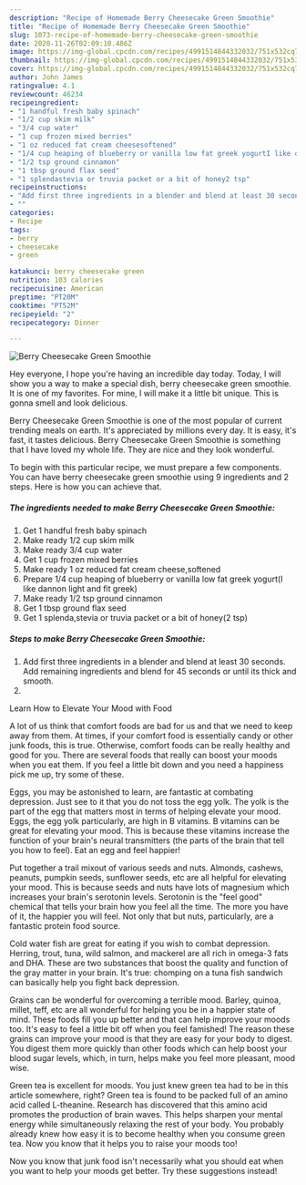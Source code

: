 ```yaml
---
description: "Recipe of Homemade Berry Cheesecake Green Smoothie"
title: "Recipe of Homemade Berry Cheesecake Green Smoothie"
slug: 1073-recipe-of-homemade-berry-cheesecake-green-smoothie
date: 2020-11-26T02:09:10.486Z
image: https://img-global.cpcdn.com/recipes/4991514844332032/751x532cq70/berry-cheesecake-green-smoothie-recipe-main-photo.jpg
thumbnail: https://img-global.cpcdn.com/recipes/4991514844332032/751x532cq70/berry-cheesecake-green-smoothie-recipe-main-photo.jpg
cover: https://img-global.cpcdn.com/recipes/4991514844332032/751x532cq70/berry-cheesecake-green-smoothie-recipe-main-photo.jpg
author: John James
ratingvalue: 4.1
reviewcount: 46234
recipeingredient:
- "1 handful fresh baby spinach"
- "1/2 cup skim milk"
- "3/4 cup water"
- "1 cup frozen mixed berries"
- "1 oz reduced fat cream cheesesoftened"
- "1/4 cup heaping of blueberry or vanilla low fat greek yogurtI like dannon light and fit greek"
- "1/2 tsp ground cinnamon"
- "1 tbsp ground flax seed"
- "1 splendastevia or truvia packet or a bit of honey2 tsp"
recipeinstructions:
- "Add first three ingredients in a blender and blend at least 30 seconds. Add remaining ingredients and blend for 45 seconds or until its thick and smooth."
- ""
categories:
- Recipe
tags:
- berry
- cheesecake
- green

katakunci: berry cheesecake green 
nutrition: 103 calories
recipecuisine: American
preptime: "PT20M"
cooktime: "PT52M"
recipeyield: "2"
recipecategory: Dinner

---
```



![Berry Cheesecake Green Smoothie](https://img-global.cpcdn.com/recipes/4991514844332032/751x532cq70/berry-cheesecake-green-smoothie-recipe-main-photo.jpg)

Hey everyone, I hope you're having an incredible day today. Today, I will show you a way to make a special dish, berry cheesecake green smoothie. It is one of my favorites. For mine, I will make it a little bit unique. This is gonna smell and look delicious.



Berry Cheesecake Green Smoothie is one of the most popular of current trending meals on earth. It's appreciated by millions every day. It is easy, it's fast, it tastes delicious. Berry Cheesecake Green Smoothie is something that I have loved my whole life. They are nice and they look wonderful.


To begin with this particular recipe, we must prepare a few components. You can have berry cheesecake green smoothie using 9 ingredients and 2 steps. Here is how you can achieve that.

<!--inarticleads1-->

##### The ingredients needed to make Berry Cheesecake Green Smoothie:

1. Get 1 handful fresh baby spinach
1. Make ready 1/2 cup skim milk
1. Make ready 3/4 cup water
1. Get 1 cup frozen mixed berries
1. Make ready 1 oz reduced fat cream cheese,softened
1. Prepare 1/4 cup heaping of blueberry or vanilla low fat greek yogurt(I like dannon light and fit greek)
1. Make ready 1/2 tsp ground cinnamon
1. Get 1 tbsp ground flax seed
1. Get 1 splenda,stevia or truvia packet or a bit of honey(2 tsp)




<!--inarticleads2-->

##### Steps to make Berry Cheesecake Green Smoothie:

1. Add first three ingredients in a blender and blend at least 30 seconds. Add remaining ingredients and blend for 45 seconds or until its thick and smooth.
1. 




Learn How to Elevate Your Mood with Food


A lot of us think that comfort foods are bad for us and that we need to keep away from them. At times, if your comfort food is essentially candy or other junk foods, this is true. Otherwise, comfort foods can be really healthy and good for you. There are several foods that really can boost your moods when you eat them. If you feel a little bit down and you need a happiness pick me up, try some of these.

Eggs, you may be astonished to learn, are fantastic at combating depression. Just see to it that you do not toss the egg yolk. The yolk is the part of the egg that matters most in terms of helping elevate your mood. Eggs, the egg yolk particularly, are high in B vitamins. B vitamins can be great for elevating your mood. This is because these vitamins increase the function of your brain's neural transmitters (the parts of the brain that tell you how to feel). Eat an egg and feel happier!

Put together a trail mixout of various seeds and nuts. Almonds, cashews, peanuts, pumpkin seeds, sunflower seeds, etc are all helpful for elevating your mood. This is because seeds and nuts have lots of magnesium which increases your brain's serotonin levels. Serotonin is the "feel good" chemical that tells your brain how you feel all the time. The more you have of it, the happier you will feel. Not only that but nuts, particularly, are a fantastic protein food source.

Cold water fish are great for eating if you wish to combat depression. Herring, trout, tuna, wild salmon, and mackerel are all rich in omega-3 fats and DHA. These are two substances that boost the quality and function of the gray matter in your brain. It's true: chomping on a tuna fish sandwich can basically help you fight back depression. 

Grains can be wonderful for overcoming a terrible mood. Barley, quinoa, millet, teff, etc are all wonderful for helping you be in a happier state of mind. These foods fill you up better and that can help improve your moods too. It's easy to feel a little bit off when you feel famished! The reason these grains can improve your mood is that they are easy for your body to digest. You digest them more quickly than other foods which can help boost your blood sugar levels, which, in turn, helps make you feel more pleasant, mood wise.

Green tea is excellent for moods. You just knew green tea had to be in this article somewhere, right? Green tea is found to be packed full of an amino acid called L-theanine. Research has discovered that this amino acid promotes the production of brain waves. This helps sharpen your mental energy while simultaneously relaxing the rest of your body. You probably already knew how easy it is to become healthy when you consume green tea. Now you know that it helps you to raise your moods too!

Now you know that junk food isn't necessarily what you should eat when you want to help your moods get better. Try  these suggestions  instead!

